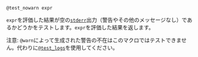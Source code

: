 ```
@test_nowarn expr
```

`expr`を評価した結果が空の[`stderr`](@ref)出力（警告やその他のメッセージなし）であるかどうかをテストします。`expr`を評価した結果を返します。

注意: `@warn`によって生成された警告の不在はこのマクロではテストできません。代わりに[`@test_logs`](@ref)を使用してください。
